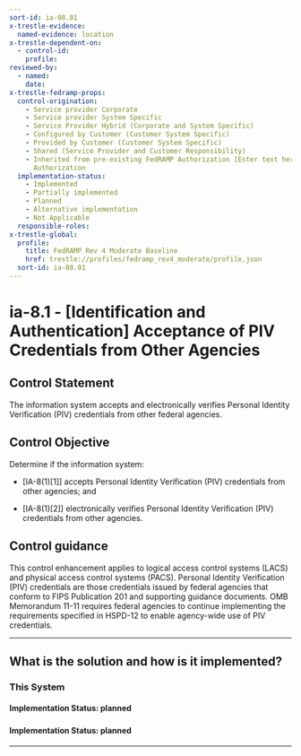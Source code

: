 ```yaml
---
sort-id: ia-08.01
x-trestle-evidence:
  named-evidence: location
x-trestle-dependent-on:
  - control-id:
    profile:
reviewed-by:
  - named:
    date:
x-trestle-fedramp-props:
  control-origination:
    - Service provider Corporate
    - Service provider System Specific
    - Service Provider Hybrid (Corporate and System Specific)
    - Configured by Customer (Customer System Specific)
    - Provided by Customer (Customer System Specific)
    - Shared (Service Provider and Customer Responsibility)
    - Inherited from pre-existing FedRAMP Authorization [Enter text here], Date of
      Authorization
  implementation-status:
    - Implemented
    - Partially implemented
    - Planned
    - Alternative implementation
    - Not Applicable
  responsible-roles:
x-trestle-global:
  profile:
    title: FedRAMP Rev 4 Moderate Baseline
    href: trestle://profiles/fedramp_rev4_moderate/profile.json
  sort-id: ia-08.01
---
```


# ia-8.1 - \[Identification and Authentication\] Acceptance of PIV Credentials from Other Agencies

## Control Statement

The information system accepts and electronically verifies Personal Identity Verification (PIV) credentials from other federal agencies.

## Control Objective

Determine if the information system:

- \[IA-8(1)[1]\] accepts Personal Identity Verification (PIV) credentials from other agencies; and

- \[IA-8(1)[2]\] electronically verifies Personal Identity Verification (PIV) credentials from other agencies.

## Control guidance

This control enhancement applies to logical access control systems (LACS) and physical access control systems (PACS). Personal Identity Verification (PIV) credentials are those credentials issued by federal agencies that conform to FIPS Publication 201 and supporting guidance documents. OMB Memorandum 11-11 requires federal agencies to continue implementing the requirements specified in HSPD-12 to enable agency-wide use of PIV credentials.

______________________________________________________________________

## What is the solution and how is it implemented?

<!-- For implementation status enter one of: implemented, partial, planned, alternative, not-applicable -->

<!-- Note that the list of rules under ### Rules: is read-only and changes will not be captured after assembly to JSON -->

### This System

<!-- Add implementation prose for the main This System component for control: ia-8.1 -->

#### Implementation Status: planned

### 

<!-- Add control implementation description here for control: ia-8.1 -->

#### Implementation Status: planned

______________________________________________________________________
